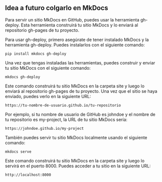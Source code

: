 ## Idea a futuro colgarlo en MkDocs

Para servir un sitio MkDocs en GitHub, puedes usar la herramienta gh-deploy. Esta herramienta construirá tu sitio MkDocs y lo enviará al repositorio gh-pages de tu proyecto.

Para usar gh-deploy, primero asegúrate de tener instalado MkDocs y la herramienta gh-deploy. Puedes instalarlos con el siguiente comando:

```pip install mkdocs gh-deploy```

Una vez que tengas instaladas las herramientas, puedes construir y enviar tu sitio MkDocs con el siguiente comando:

```mkdocs gh-deploy```

Este comando construirá tu sitio MkDocs en la carpeta site y luego lo enviará al repositorio gh-pages de tu proyecto. Una vez que el sitio se haya enviado, puedes verlo en la siguiente URL:

```https://tu-nombre-de-usuario.github.io/tu-repositorio```

Por ejemplo, si tu nombre de usuario de GitHub es johndoe y el nombre de tu repositorio es my-project, la URL de tu sitio MkDocs sería:

```https://johndoe.github.io/my-project```

También puedes servir tu sitio MkDocs localmente usando el siguiente comando:

```mkdocs serve```

Este comando construirá tu sitio MkDocs en la carpeta site y luego lo servirá en el puerto 8000. Puedes acceder a tu sitio en la siguiente URL:

```http://localhost:8000```
